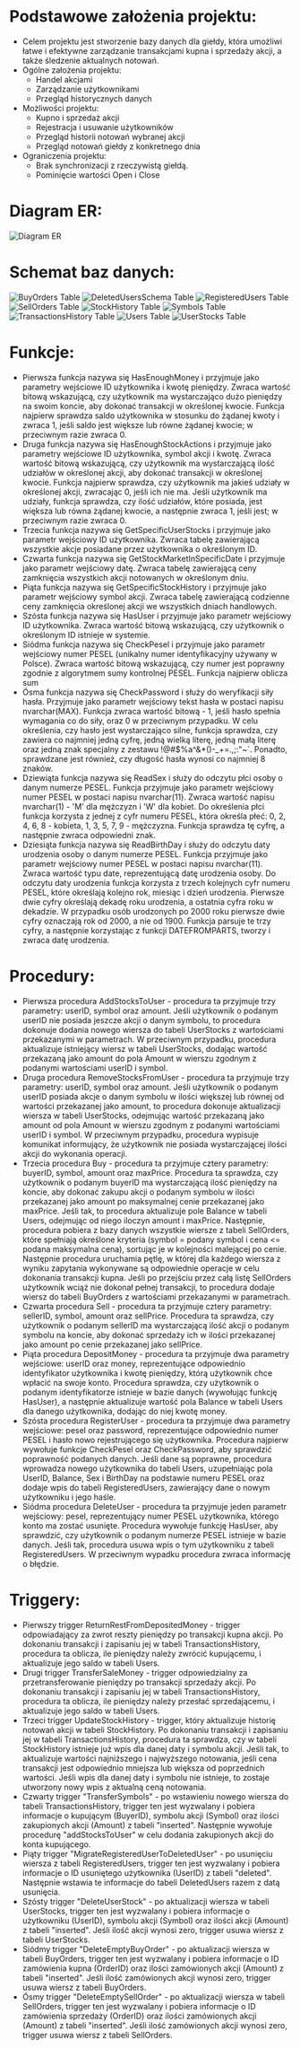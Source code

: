 # Podstawowe założenia projektu:
* Celem projektu jest stworzenie bazy danych dla giełdy, która umożliwi łatwe i efektywne zarządzanie transakcjami kupna i sprzedaży akcji, a także śledzenie aktualnych notowań.
* Ogólne założenia projektu:
  - Handel akcjami
  - Zarządzanie użytkownikami
  - Przegląd historycznych danych
* Możliwości projektu:
  - Kupno i sprzedaż akcji
  - Rejestracja i usuwanie użytkowników
  - Przegląd historii notowań wybranej akcji 
  - Przegląd notowań giełdy z konkretnego dnia
* Ograniczenia projektu:
  - Brak synchronizacji z rzeczywistą giełdą.
  - Pominięcie wartości Open i Close

# Diagram ER:
![Diagram ER](DiagramER.png)

# Schemat baz danych:
![BuyOrders Table](SchematyTabel/BuyOrdersSchema.png)
![DeletedUsersSchema Table](SchematyTabel/DeletedUsersSchema.png)
![RegisteredUsers Table](SchematyTabel/RegisteredUsersSchema.png)
![SellOrders Table](SchematyTabel/SellOrdersSchema.png)
![StockHistory Table](SchematyTabel/StockHistorySchema.png)
![Symbols Table](SchematyTabel/SymbolsSchema.png)
![TransactionsHistory Table](SchematyTabel/TransationsHistorySchema.png)
![Users Table](SchematyTabel/UsersSchema.png)
![UserStocks Table](SchematyTabel/UserStocksSchema.png)

# Funkcje:
* Pierwsza funkcja nazywa się HasEnoughMoney i przyjmuje jako parametry wejściowe ID użytkownika i kwotę pieniędzy. Zwraca wartość bitową wskazującą, czy użytkownik ma wystarczająco dużo pieniędzy na swoim koncie, aby dokonać transakcji w określonej kwocie. Funkcja najpierw sprawdza saldo użytkownika w stosunku do żądanej kwoty i zwraca 1, jeśli saldo jest większe lub równe żądanej kwocie; w przeciwnym razie zwraca 0.
* Druga funkcja nazywa się HasEnoughStockActions i przyjmuje jako parametry wejściowe ID użytkownika, symbol akcji i kwotę. Zwraca wartość bitową wskazującą, czy użytkownik ma wystarczającą ilość udziałów w określonej akcji, aby dokonać transakcji w określonej kwocie. Funkcja najpierw sprawdza, czy użytkownik ma jakieś udziały w określonej akcji, zwracając 0, jeśli ich nie ma. Jeśli użytkownik ma udziały, funkcja sprawdza, czy ilość udziałów, które posiada, jest większa lub równa żądanej kwocie, a następnie zwraca 1, jeśli jest; w przeciwnym razie zwraca 0.
* Trzecia funkcja nazywa się GetSpecificUserStocks i przyjmuje jako parametr wejściowy ID użytkownika. Zwraca tabelę zawierającą wszystkie akcje posiadane przez użytkownika o określonym ID.
* Czwarta funkcja nazywa się GetStockMarketInSpecificDate i przyjmuje jako parametr wejściowy datę. Zwraca tabelę zawierającą ceny zamknięcia wszystkich akcji notowanych w określonym dniu.
* Piąta funkcja nazywa się GetSpecificStockHistory i przyjmuje jako parametr wejściowy symbol akcji. Zwraca tabelę zawierającą codzienne ceny zamknięcia określonej akcji we wszystkich dniach handlowych.
* Szósta funkcja nazywa się HasUser i przyjmuje jako parametr wejściowy ID użytkownika. Zwraca wartość bitową wskazującą, czy użytkownik o określonym ID istnieje w systemie.
* Siódma funkcja nazywa się CheckPesel i przyjmuje jako parametr wejściowy numer PESEL (unikalny numer identyfikacyjny używany w Polsce). Zwraca wartość bitową wskazującą, czy numer jest poprawny zgodnie z algorytmem sumy kontrolnej PESEL. Funkcja najpierw oblicza sum
* Ósma funkcja nazywa się CheckPassword i służy do weryfikacji siły hasła. Przyjmuje jako parametr wejściowy tekst hasła w postaci napisu nvarchar(MAX). Funkcja zwraca wartość bitową - 1, jeśli hasło spełnia wymagania co do siły, oraz 0 w przeciwnym przypadku. W celu określenia, czy hasło jest wystarczająco silne, funkcja sprawdza, czy zawiera co najmniej jedną cyfrę, jedną wielką literę, jedną małą literę oraz jedną znak specjalny z zestawu !@#$%a^&*()-_+=.,;:"~`. Ponadto, sprawdzane jest również, czy długość hasła wynosi co najmniej 8 znaków.
* Dziewiąta funkcja nazywa się ReadSex i służy do odczytu płci osoby o danym numerze PESEL. Funkcja przyjmuje jako parametr wejściowy numer PESEL w postaci napisu nvarchar(11). Zwraca wartość napisu nvarchar(1) - 'M' dla mężczyzn i 'W' dla kobiet. Do określenia płci funkcja korzysta z jednej z cyfr numeru PESEL, która określa płeć: 0, 2, 4, 6, 8 - kobieta, 1, 3, 5, 7, 9 - mężczyzna. Funkcja sprawdza tę cyfrę, a następnie zwraca odpowiedni znak.
* Dziesiąta funkcja nazywa się ReadBirthDay i służy do odczytu daty urodzenia osoby o danym numerze PESEL. Funkcja przyjmuje jako parametr wejściowy numer PESEL w postaci napisu nvarchar(11). Zwraca wartość typu date, reprezentującą datę urodzenia osoby. Do odczytu daty urodzenia funkcja korzysta z trzech kolejnych cyfr numeru PESEL, które określają kolejno rok, miesiąc i dzień urodzenia. Pierwsze dwie cyfry określają dekadę roku urodzenia, a ostatnia cyfra roku w dekadzie. W przypadku osób urodzonych po 2000 roku pierwsze dwie cyfry oznaczają rok od 2000, a nie od 1900. Funkcja parsuje te trzy cyfry, a następnie korzystając z funkcji DATEFROMPARTS, tworzy i zwraca datę urodzenia.

# Procedury:
* Pierwsza procedura AddStocksToUser - procedura ta przyjmuje trzy parametry: userID, symbol oraz amount. Jeśli użytkownik o podanym userID nie posiada jeszcze akcji o danym symbolu, to procedura dokonuje dodania nowego wiersza do tabeli UserStocks z wartościami przekazanymi w parametrach. W przeciwnym przypadku, procedura aktualizuje istniejący wiersz w tabeli UserStocks, dodając wartość przekazaną jako amount do pola Amount w wierszu zgodnym z podanymi wartościami userID i symbol.
* Druga procedura RemoveStocksFromUser - procedura ta przyjmuje trzy parametry: userID, symbol oraz amount. Jeśli użytkownik o podanym userID posiada akcje o danym symbolu w ilości większej lub równej od wartości przekazanej jako amount, to procedura dokonuje aktualizacji wiersza w tabeli UserStocks, odejmując wartość przekazaną jako amount od pola Amount w wierszu zgodnym z podanymi wartościami userID i symbol. W przeciwnym przypadku, procedura wypisuje komunikat informujący, że użytkownik nie posiada wystarczającej ilości akcji do wykonania operacji.
* Trzecia procedura Buy - procedura ta przyjmuje cztery parametry: buyerID, symbol, amount oraz maxPrice. Procedura ta sprawdza, czy użytkownik o podanym buyerID ma wystarczającą ilość pieniędzy na koncie, aby dokonać zakupu akcji o podanym symbolu w ilości przekazanej jako amount po maksymalnej cenie przekazanej jako maxPrice. Jeśli tak, to procedura aktualizuje pole Balance w tabeli Users, odejmując od niego iloczyn amount i maxPrice. Następnie, procedura pobiera z bazy danych wszystkie wiersze z tabeli SellOrders, które spełniają określone kryteria (symbol = podany symbol i cena <= podana maksymalna cena), sortując je w kolejności malejącej po cenie. Następnie procedura uruchamia pętlę, w której dla każdego wiersza z wyniku zapytania wykonywane są odpowiednie operacje w celu dokonania transakcji kupna. Jeśli po przejściu przez całą listę SellOrders użytkownik wciąż nie dokonał pełnej transakcji, to procedura dodaje wiersz do tabeli BuyOrders z wartościami przekazanymi w parametrach.
* Czwarta procedura Sell - procedura ta przyjmuje cztery parametry: sellerID, symbol, amount oraz sellPrice. Procedura ta sprawdza, czy użytkownik o podanym sellerID ma wystarczającą ilość akcji o podanym symbolu na koncie, aby dokonać sprzedaży ich w ilości przekazanej jako amount po cenie przekazanej jako sellPrice.
* Piąta procedura DepositMoney - procedura ta przyjmuje dwa parametry wejściowe: userID oraz money, reprezentujące odpowiednio identyfikator użytkownika i kwotę pieniędzy, którą użytkownik chce wpłacić na swoje konto. Procedura sprawdza, czy użytkownik o podanym identyfikatorze istnieje w bazie danych (wywołując funkcję HasUser), a następnie aktualizuje wartość pola Balance w tabeli Users dla danego użytkownika, dodając do niej kwotę money.
* Szósta procedura RegisterUser - procedura ta przyjmuje dwa parametry wejściowe: pesel oraz password, reprezentujące odpowiednio numer PESEL i hasło nowo rejestrującego się użytkownika. Procedura najpierw wywołuje funkcje CheckPesel oraz CheckPassword, aby sprawdzić poprawność podanych danych. Jeśli dane są poprawne, procedura wprowadza nowego użytkownika do tabeli Users, uzupełniając pola UserID, Balance, Sex i BirthDay na podstawie numeru PESEL oraz dodaje wpis do tabeli RegisteredUsers, zawierający dane o nowym użytkowniku i jego haśle.
* Siódma procedura DeleteUser - procedura ta przyjmuje jeden parametr wejściowy: pesel, reprezentujący numer PESEL użytkownika, którego konto ma zostać usunięte. Procedura wywołuje funkcję HasUser, aby sprawdzić, czy użytkownik o podanym numerze PESEL istnieje w bazie danych. Jeśli tak, procedura usuwa wpis o tym użytkowniku z tabeli RegisteredUsers. W przeciwnym wypadku procedura zwraca informację o błędzie.

# Triggery:
* Pierwszy trigger ReturnRestFromDepositedMoney - trigger odpowiadający za zwrot reszty pieniędzy po transakcji kupna akcji. Po dokonaniu transakcji i zapisaniu jej w tabeli TransactionsHistory, procedura ta oblicza, ile pieniędzy należy zwrócić kupującemu, i aktualizuje jego saldo w tabeli Users.
* Drugi trigger TransferSaleMoney - trigger odpowiedzialny za przetransferowanie pieniędzy po transakcji sprzedaży akcji. Po dokonaniu transakcji i zapisaniu jej w tabeli TransactionsHistory, procedura ta oblicza, ile pieniędzy należy przesłać sprzedającemu, i aktualizuje jego saldo w tabeli Users.
* Trzeci trigger UpdateStockHistory - trigger, który aktualizuje historię notowań akcji w tabeli StockHistory. Po dokonaniu transakcji i zapisaniu jej w tabeli TransactionsHistory, procedura ta sprawdza, czy w tabeli StockHistory istnieje już wpis dla danej daty i symbolu akcji. Jeśli tak, to aktualizuje wartości najniższego i najwyższego notowania, jeśli cena transakcji jest odpowiednio mniejsza lub większa od poprzednich wartości. Jeśli wpis dla danej daty i symbolu nie istnieje, to zostaje utworzony nowy wpis z aktualną ceną notowania.
* Czwarty trigger "TransferSymbols" - po wstawieniu nowego wiersza do tabeli TransactionsHistory, trigger ten jest wyzwalany i pobiera informacje o kupującym (BuyerID), symbolu akcji (Symbol) oraz ilości zakupionych akcji (Amount) z tabeli "inserted". Następnie wywołuje procedurę "addStocksToUser" w celu dodania zakupionych akcji do konta kupującego.
* Piąty trigger "MigrateRegisteredUserToDeletedUser" - po usunięciu wiersza z tabeli RegisteredUsers, trigger ten jest wyzwalany i pobiera informacje o ID usuniętego użytkownika (UserID) z tabeli "deleted". Następnie wstawia te informacje do tabeli DeletedUsers razem z datą usunięcia.
* Szósty trigger "DeleteUserStock" - po aktualizacji wiersza w tabeli UserStocks, trigger ten jest wyzwalany i pobiera informacje o użytkowniku (UserID), symbolu akcji (Symbol) oraz ilości akcji (Amount) z tabeli "inserted". Jeśli ilość akcji wynosi zero, trigger usuwa wiersz z tabeli UserStocks.
* Siódmy trigger "DeleteEmptyBuyOrder" - po aktualizacji wiersza w tabeli BuyOrders, trigger ten jest wyzwalany i pobiera informacje o ID zamówienia kupna (OrderID) oraz ilości zamówionych akcji (Amount) z tabeli "inserted". Jeśli ilość zamówionych akcji wynosi zero, trigger usuwa wiersz z tabeli BuyOrders.
* Ósmy trigger "DeleteEmptySellOrder" - po aktualizacji wiersza w tabeli SellOrders, trigger ten jest wyzwalany i pobiera informacje o ID zamówienia sprzedaży (OrderID) oraz ilości zamówionych akcji (Amount) z tabeli "inserted". Jeśli ilość zamówionych akcji wynosi zero, trigger usuwa wiersz z tabeli SellOrders.